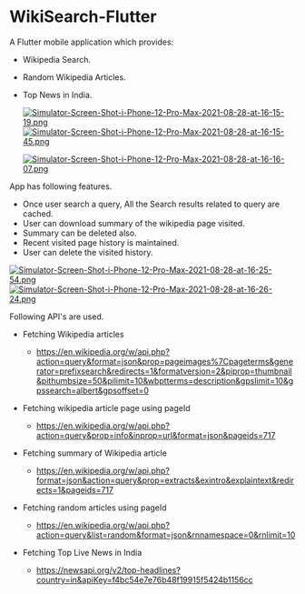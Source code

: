 # WikiSearch-Flutter

A Flutter mobile application which provides:
  *  Wikipedia Search.
  *  Random Wikipedia Articles.

   
  *  Top News in India.

     [![Simulator-Screen-Shot-i-Phone-12-Pro-Max-2021-08-28-at-16-15-19.png](https://i.postimg.cc/T1cpMygT/Simulator-Screen-Shot-i-Phone-12-Pro-Max-2021-08-28-at-16-15-19.png)](https://postimg.cc/wR76Djwr) [![Simulator-Screen-Shot-i-Phone-12-Pro-Max-2021-08-28-at-16-15-45.png](https://i.postimg.cc/GhqHXybQ/Simulator-Screen-Shot-i-Phone-12-Pro-Max-2021-08-28-at-16-15-45.png)](https://postimg.cc/4mHfdn77) 
     
     [![Simulator-Screen-Shot-i-Phone-12-Pro-Max-2021-08-28-at-16-16-07.png](https://i.postimg.cc/SxPjhb2Y/Simulator-Screen-Shot-i-Phone-12-Pro-Max-2021-08-28-at-16-16-07.png)](https://postimg.cc/BjxJTyCJ) 






App has following features.
  * Once user search a query, All the Search results related to query are cached.
  * User can download summary of the wikipedia page visited.
  * Summary can be deleted also.
  * Recent visited page history is maintained.
  * User can delete the visited history.


[![Simulator-Screen-Shot-i-Phone-12-Pro-Max-2021-08-28-at-16-25-54.png](https://i.postimg.cc/rFCY3qHg/Simulator-Screen-Shot-i-Phone-12-Pro-Max-2021-08-28-at-16-25-54.png)](https://postimg.cc/qzqLCH4C) [![Simulator-Screen-Shot-i-Phone-12-Pro-Max-2021-08-28-at-16-26-24.png](https://i.postimg.cc/wB3f1Ljb/Simulator-Screen-Shot-i-Phone-12-Pro-Max-2021-08-28-at-16-26-24.png)](https://postimg.cc/4KkbMKtz)








Following API's are used.
  * Fetching Wikipedia articles
      * https://en.wikipedia.org/w/api.php?action=query&format=json&prop=pageimages%7Cpageterms&generator=prefixsearch&redirects=1&formatversion=2&piprop=thumbnail&pithumbsize=50&pilimit=10&wbptterms=description&gpslimit=10&gpssearch=albert&gpsoffset=0
      
  * Fetching wikipedia article page using pageId
      * https://en.wikipedia.org/w/api.php?action=query&prop=info&inprop=url&format=json&pageids=717
      
  * Fetching summary of Wikipedia article 
      * https://en.wikipedia.org/w/api.php?format=json&action=query&prop=extracts&exintro&explaintext&redirects=1&pageids=717
     
  * Fetching random articles using pageId
      * https://en.wikipedia.org/w/api.php?action=query&list=random&format=json&rnnamespace=0&rnlimit=10
      
  * Fetching Top Live News in India
      * https://newsapi.org/v2/top-headlines?country=in&apiKey=f4bc54e7e76b48f19915f5424b1156cc

